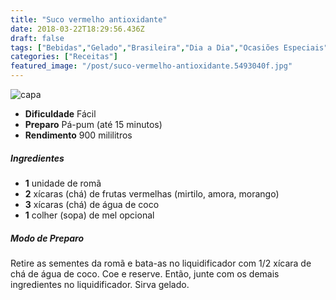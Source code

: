 ```yaml
---
title: "Suco vermelho antioxidante"
date: 2018-03-22T18:29:56.436Z
draft: false
tags: ["Bebidas","Gelado","Brasileira","Dia a Dia","Ocasiões Especiais","Dieta e nutrição","Nutrição","Receitas","Suco"]
categories: ["Receitas"]
featured_image: "/post/suco-vermelho-antioxidante.5493040f.jpg"
---
```


![capa](/post/suco-vermelho-antioxidante.5493040f.jpg)

*   **Dificuldade** Fácil
*   **Preparo** Pá-pum (até 15 minutos)
*   **Rendimento** 900 mililitros

##### Ingredientes

*   **1** unidade de romã
*   **2** xícaras (chá) de frutas vermelhas (mirtilo, amora, morango)
*   **3** xícaras (chá) de água de coco
*   **1** colher (sopa) de mel opcional

##### Modo de Preparo

Retire as sementes da romã e bata-as no liquidificador com 1/2 xícara de chá de água de coco. Coe e reserve. Então, junte com os demais ingredientes no liquidificador. Sirva gelado.
